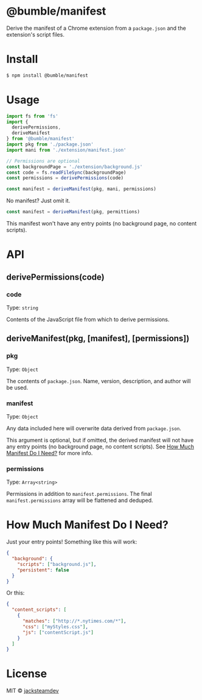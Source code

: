 # @bumble/manifest

Derive the manifest of a Chrome extension from a `package.json` and the extension's script files.

# Install

```sh
$ npm install @bumble/manifest
```

# Usage

```javascript
import fs from 'fs'
import {
  derivePermissions,
  deriveManifest
} from '@bumble/manifest'
import pkg from './package.json'
import mani from './extension/manifest.json'

// Permissions are optional
const backgroundPage = './extension/background.js'
const code = fs.readFileSync(backgroundPage)
const permissions = derivePermissions(code)

const manifest = deriveManifest(pkg, mani, permissions)
```

No manifest? Just omit it.

```javascript
const manifest = deriveManifest(pkg, permittions)
```

This manifest won't have any entry points (no background page, no content scripts).

# API

## derivePermissions(code)

### code

Type: `string`

Contents of the JavaScript file from which to derive permissions.

## deriveManifest(pkg, [manifest], [permissions])

### pkg

Type: `Object`

The contents of `package.json`. Name, version, description, and author will be used.

### manifest

Type: `Object`

Any data included here will overwrite data derived from `package.json`.

This argument is optional, but if omitted, the derived manifest will not have any entry points (no background page, no content scripts). See [How Much Manifest Do I Need?](README.md#how-much-manifest-do-i-need) for more info.

### permissions

Type: `Array<string>`

Permissions in addition to `manifest.permissions`. The final `manifest.permissions` array will be flattened and deduped.

# How Much Manifest Do I Need?

Just your entry points! Something like this will work:

```json
{
  "background": {
    "scripts": ["background.js"],
    "persistent": false
  }
}
```

Or this:

```json
{
  "content_scripts": [
    {
      "matches": ["http://*.nytimes.com/*"],
      "css": ["myStyles.css"],
      "js": ["contentScript.js"]
    }
  ]
}
```

# License

MIT © [jacksteamdev](https://github.com/jacksteamdev)
